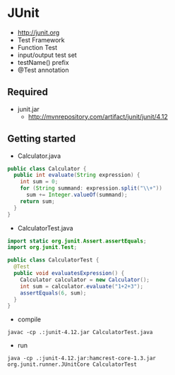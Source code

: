 # JUnit
* http://junit.org
* Test Framework
* Function Test
* input/output test set
* testName() prefix
* @Test annotation

## Required
* junit.jar
  * http://mvnrepository.com/artifact/junit/junit/4.12

## Getting started
* Calculator.java

```java
public class Calculator {
  public int evaluate(String expression) {
    int sum = 0;
    for (String summand: expression.split("\\+"))
      sum += Integer.valueOf(summand);
    return sum;
  }
}
```

* CalculatorTest.java

```java
import static org.junit.Assert.assertEquals;
import org.junit.Test;

public class CalculatorTest {
  @Test
  public void evaluatesExpression() {
    Calculator calculator = new Calculator();
    int sum = calculator.evaluate("1+2+3");
    assertEquals(6, sum);
  }
}
```
* compile

```
javac -cp .:junit-4.12.jar CalculatorTest.java
```

* run

```
java -cp .:junit-4.12.jar:hamcrest-core-1.3.jar org.junit.runner.JUnitCore CalculatorTest
```

